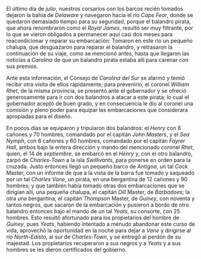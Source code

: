 El último día de *julio*, nuestros corsarios con los barcos recién tomados dejaron la bahía de *Delaware* y navegaron hacia el río *Cape Fear*, donde se quedaron demasiado tiempo para su seguridad, porque el balandro pirata, que ahora renombraron como el *Royal James*, resultó ser muy filtrante, por lo que se vieron obligados a permanecer aquí casi dos meses para reacondicionar y reparar su embarcación: Tomaron en este río un pequeño chalupa, que desguazaron para reparar el balandro, y retrasaron la continuación de su viaje, como se mencionó antes, hasta que llegaron las noticias a *Carolina* de que un balandro pirata estaba allí para carenar con sus premios.

Ante esta información, el Consejo de *Carolina del Sur* se alarmó y temió recibir otra visita de ellos rápidamente; para prevenirlo, el coronel *William Rhet*, de la misma provincia, se presentó ante el gobernador y se ofreció generosamente para ir con dos balandros a atacar a este pirata; lo cual el gobernador aceptó de buen grado, y en consecuencia le dio al coronel una comisión y pleno poder para equipar las embarcaciones que considerara apropiadas para el diseño.

En pocos días se equiparon y tripularon dos balandros: el *Henry* con 8 cañones y 70 hombres, comandado por el capitán *John Masters*, y el *Sea Nymph*, con 8 cañones y 60 hombres, comandado por el capitán *Fayrer Hall*, ambos bajo la entera dirección y mando del mencionado coronel *Rhet*, quien, el 14 de *septiembre*, se embarcó en el *Henry* y, con el otro balandro, zarpó de *Charles-Town* a la isla *Swillivants*, para ponerse en orden para la cruzada. Justo entonces llegó un pequeño barco de *Antigoa*, un tal *Cock* Master, con un informe de que a la vista de la barra fue tomado y saqueado por un tal *Charles Vane*, un pirata, en una bergantina de 12 cañones y 90 hombres; y que también había tomado otras dos embarcaciones que se dirigían allí, una pequeña chalupa, el capitán *Dill* Master, de *Barbadoes*; la otra una bergantina, el capitán *Thompson* Master, de *Guiney*, con noventa y tantos negros, que sacaron de la embarcación y pusieron a bordo de otro balandro entonces bajo el mando de un tal *Yeats*, su consorte, con 25 hombres. Esto resultó afortunado para los propietarios del hombre de *Guiney*, pues *Yeats*, habiendo intentado a menudo abandonar este curso de vida, aprovechó la oportunidad en la noche para dejar a *Vane* y dirigirse al río *North-Edisto*, al sur de *Charles-Town*, y se entregó al perdón de su majestad. Los propietarios recuperaron a sus negros y a *Yeats* y a sus hombres se les dieron certificados del gobierno.